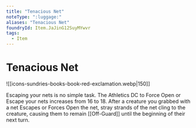 ```yaml
---
title: "Tenacious Net"
noteType: ":luggage:"
aliases: "Tenacious Net"
foundryId: Item.JaJinG12SuyMYwvr
tags:
  - Item
---
```


# Tenacious Net
![[icons-sundries-books-book-red-exclamation.webp|150]]

Escaping your nets is no simple task. The Athletics DC to Force Open or Escape your nets increases from 16 to 18. After a creature you grabbed with a net Escapes or Forces Open the net, stray strands of the net cling to the creature, causing them to remain [[Off-Guard]] until the beginning of their next turn.

